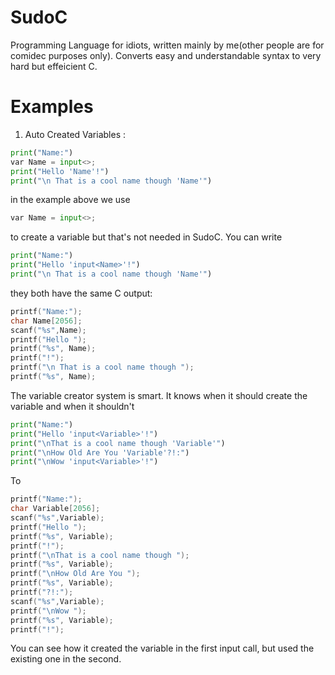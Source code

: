 # SudoC
Programming Language for idiots, written mainly by me(other people are for comidec purposes only).
Converts easy and understandable syntax to very hard but effeicient C.

# Examples
1. Auto Created Variables :
```python
print("Name:")
var Name = input<>;
print("Hello 'Name'!")
print("\n That is a cool name though 'Name'")
```
in the example above we use
```python
var Name = input<>;
```
to create a variable but that's not needed in SudoC. You can write

```python
print("Name:")
print("Hello 'input<Name>'!")
print("\n That is a cool name though 'Name'")
```
they both have the same C output:
```c
printf("Name:");
char Name[2056];
scanf("%s",Name);
printf("Hello ");
printf("%s", Name);
printf("!");
printf("\n That is a cool name though ");
printf("%s", Name);
```
The variable creator system is smart. It knows when it should create the variable and when it shouldn't
```python
print("Name:")
print("Hello 'input<Variable>'!")
print("\nThat is a cool name though 'Variable'")
print("\nHow Old Are You 'Variable'?!:")
print("\nWow 'input<Variable>'!")
```
To 
```c
printf("Name:");
char Variable[2056];
scanf("%s",Variable);
printf("Hello ");
printf("%s", Variable);
printf("!");
printf("\nThat is a cool name though ");
printf("%s", Variable);
printf("\nHow Old Are You ");
printf("%s", Variable);
printf("?!:");
scanf("%s",Variable);
printf("\nWow ");
printf("%s", Variable);
printf("!");
```
You can see how it created the variable in the first input call, but used the existing one in the second.
